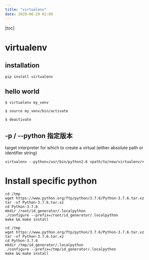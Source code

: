 ```yaml
---
title: "virtualenv"
date: 2020-06-29 02:09
---
```

[toc]



# virtualenv



## installation

```
pip install virtualenv
```



## hello world

```
$ virtualenv my_venv

$ source my_venv/bin/activate

$ deactivate
```





## -p / --python 指定版本

target interpreter for which to create a virtual (either absolute path or identifier string)

```
virtualenv --python=/usr/bin/python2.6 <path/to/new/virtualenv/>
```



# Install specific python

```
cd /tmp
wget https://www.python.org/ftp/python/3.7.6/Python-3.7.6.tar.xz
tar -xf Python-3.7.6.tar.xz
cd Python-3.7.6
mkdir /root/id_generator/.localpython
./configure --prefix=/root/id_generator/.localpython
make && make install
```



```
cd /tmp
wget https://www.python.org/ftp/python/3.7.6/Python-3.7.6.tar.xz
tar -xf Python-3.7.6.tar.xz
cd Python-3.7.6
mkdir /tmp/id_generator/.localpython
./configure --prefix=/tmp/id_generator/.localpython
make && make install
```



